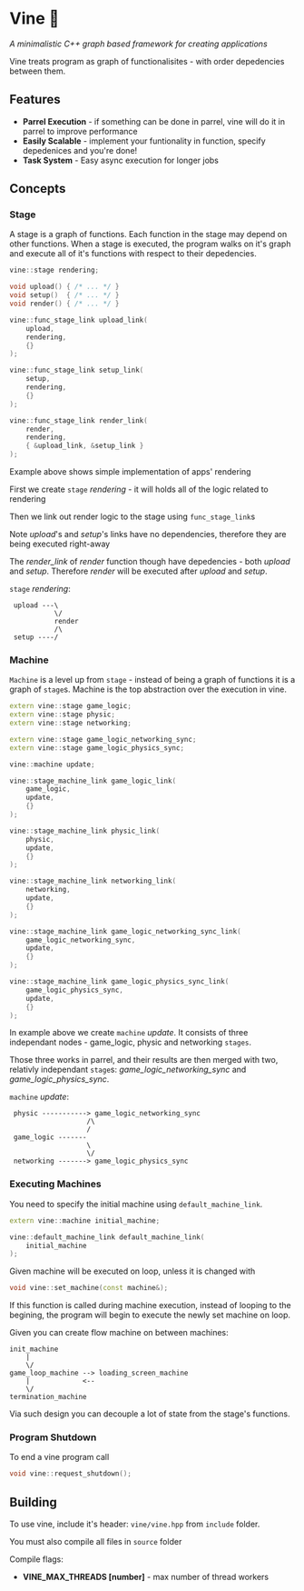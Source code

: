 # Vine 🌱
*A minimalistic C++ graph based framework for creating applications*

Vine treats program as graph of functionalisites - with order depedencies between them.

## Features
* **Parrel Execution** - if something can be done in parrel, vine will do it in parrel to improve performance
* **Easily Scalable** - implement your funtionality in function, specify depedenices and you're done!
* **Task System** - Easy async execution for longer jobs

## Concepts
### Stage
A stage is a graph of functions. Each function in the stage may depend on other functions.
When a stage is executed, the program walks on it's graph and execute all of it's functions with respect to their depedencies.

```cpp
vine::stage rendering;

void upload() { /* ... */ }
void setup()  { /* ... */ }
void render() { /* ... */ }

vine::func_stage_link upload_link(
    upload, 
    rendering, 
    {}
);

vine::func_stage_link setup_link(
    setup, 
    rendering, 
    {}
);

vine::func_stage_link render_link(
    render, 
    rendering, 
    { &upload_link, &setup_link }
);
```

Example above shows simple implementation of apps' rendering

First we create ``stage`` *rendering* - it will holds all of the logic related to rendering  

Then we link out render logic to the stage using ``func_stage_link``s

Note *upload*'s and *setup*'s links have no dependencies, therefore they are being executed right-away

The *render_link* of *render* function though have depedencies - both *upload* and *setup*. Therefore *render* will be executed after *upload* and *setup*.

``stage`` *rendering*:
```
 upload ---\
           \/
           render
           /\
 setup ----/
```

### Machine
``Machine`` is a level up from ``stage`` - instead of being a graph of functions it is a graph of ``stage``s. Machine is the top abstraction over the execution in vine.

```cpp
extern vine::stage game_logic;
extern vine::stage physic;
extern vine::stage networking;

extern vine::stage game_logic_networking_sync;
extern vine::stage game_logic_physics_sync;

vine::machine update;

vine::stage_machine_link game_logic_link(
    game_logic,
    update,
    {}
);

vine::stage_machine_link physic_link(
    physic,
    update,
    {}
);

vine::stage_machine_link networking_link(
    networking,
    update,
    {}
);

vine::stage_machine_link game_logic_networking_sync_link(
    game_logic_networking_sync,
    update,
    {}
);

vine::stage_machine_link game_logic_physics_sync_link(
    game_logic_physics_sync,
    update,
    {}
);
```

In example above we create ``machine`` *update*. It consists of three independant nodes - game_logic, physic and networking ``stages``. 

Those three works in parrel, and their results are then merged with two, relativly independant ``stage``s:   *game_logic_networking_sync* and *game_logic_physics_sync*.

``machine`` *update*:
```
 physic -----------> game_logic_networking_sync
                   /\
                   /
 game_logic -------
                   \
                   \/
 networking -------> game_logic_physics_sync
```

### Executing Machines

You need to specify the initial machine using ``default_machine_link``.

```cpp
extern vine::machine initial_machine;

vine::default_machine_link default_machine_link(
    initial_machine
);
```

Given machine will be executed on loop, unless it is changed with

```cpp
void vine::set_machine(const machine&);
```

If this function is called during machine execution, instead of looping to the begining, the program will begin to execute the newly set machine on loop.

Given you can create flow machine on between machines:

```
init_machine
    |
    \/
game_loop_machine --> loading_screen_machine
    |             <--
    \/
termination_machine
```

Via such design you can decouple a lot of state from the stage's functions.

### Program Shutdown

To end a vine program call

```cpp
void vine::request_shutdown();
```

## Building

To use vine, include it's header: ``vine/vine.hpp`` from ``include`` folder.  

You must also compile all files in ``source`` folder

Compile flags:

* **VINE_MAX_THREADS [number]** - max number of thread workers
